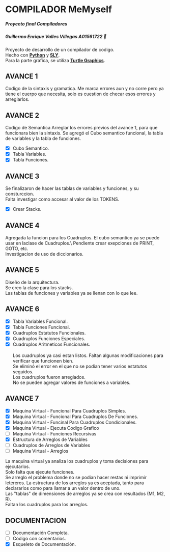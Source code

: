 # COMPILADOR MeMyself     
##### *Proyecto final Compiladores*
##### Guillermo Enrique Valles Villegas A01561722 :pizza:

Proyecto de desarrollo de un compilador de codigo.\
Hecho con **[Python](https://www.python.org)** y **[SLY](https://sly.readthedocs.io/en/latest/sly.html)**.\
Para la parte grafica, se utiliza  **[Turtle Graphics](https://docs.python.org/3/library/turtle.html)**.

## AVANCE 1 
Codigo de la sintaxis y gramatica.
Me marca errores aun y no corre pero ya tiene el cuerpo que necesita,
solo es cuestion de checar esos errores y arreglarlos.

## AVANCE 2
Codigo de Semantica
Arreglar los errores previos del avance 1, para que funcionara bien la sintaxis.
Se agregó el Cubo semantico funcional, la tabla de variables y la tabla de funciones.
- [x] Cubo Semantico.
- [x] Tabla Variables.
- [x] Tabla Funciones.

## AVANCE 3
Se finalizaron de hacer las tablas de variables y funciones, y su consturccion.\
Falta investigar como accesar al valor de los TOKENS.
- [x] Crear Stacks.

## AVANCE 4
Agregada la funcion para los Cuadruplos.
El cubo semantico ya se puede usar en laclase de Cuadruplos.\ 
Pendiente crear exepciones de PRINT, GOTO, etc.\
Investigacion de uso de diccionarios.

## AVANCE 5
Diseño de la arquitectura.\
Se creo la clase para los stacks.\
Las tablas de funciones y variables ya se llenan con lo que lee.

## AVANCE 6
- [x] Tabla Variables Funcional.
- [x] Tabla Funciones Funcional.
- [x] Cuadruplos Estatutos Funcionales.
- [x] Cuadruplos Funciones Especiales.
- [x] Cuadruplos Aritmeticos Funcionales.\
\
Los cuadruplos ya casi estan listos. Faltan algunas modificaciones para verificar que funcionen bien.\
Se eliminó el error en el que no se podian tener varios estatutos seguidos.\
Los cuadruplos fueron arreglados.\
No se pueden agregar valores de funciones a variables.

## AVANCE 7
- [x] Maquina Virtual - Funcional Para Cuadruplos Simples.
- [x] Maquina Virtual - Funcional Para Cuadruplos De Funciones.
- [x] Maquina Virtual - Funcinal Para Cuadruplos Condicionales.
- [x] Maquina Virtual - Ejecuta Codigo Grafico
- [ ] Maquina Virtual - Funciones Recursivas
- [x] Estructura de Arreglos de Variables
- [ ] Cuadruplos de Arreglos de Variables
- [ ] Maquina Virtual - Arreglos

La maquina virtual ya analiza los cuadruplos y toma decisiones para ejecutarlos.\
Solo falta que ejecute funciones.\
Se arreglo el problema donde no se podian hacer restas ni imprimir letereros. 
La estructura de los arreglos ya es aceptada, tanto para declararlos como para llamar a un valor dentro de uno.\
Las "tablas" de dimensiones de arreglos ya se crea con resultados (M1, M2, R).\
Faltan los cuadruplos para los arreglos.

## DOCUMENTACION

- [ ] Documentación Completa.
- [ ] Codigo con comentarios.
- [x] Esqueleto de Documentación.

